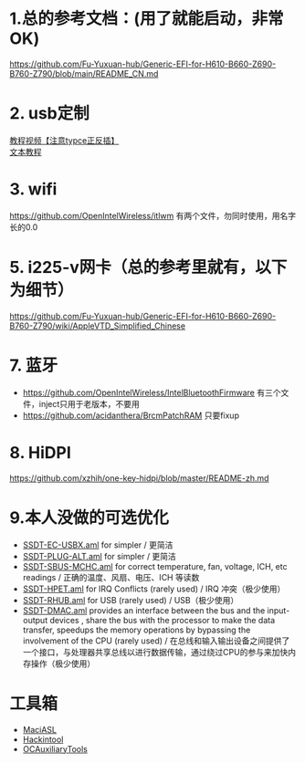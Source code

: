 # 1.总的参考文档：(用了就能启动，非常OK)
https://github.com/Fu-Yuxuan-hub/Generic-EFI-for-H610-B660-Z690-B760-Z790/blob/main/README_CN.md


# 2. usb定制
[教程视频【注意typce正反插】](https://www.bilibili.com/video/BV1dg4y1g7Ww/?spm_id_from=333.337.search-card.all.click&vd_source=51c18c7c4de702a0bb889bc9c5c643b8) <br/>
[文本教程](https://apple.sqlsec.com/6-%E5%AE%9E%E7%94%A8%E5%A7%BF%E5%8A%BF/6-1/)  <br/>

# 3. wifi
https://github.com/OpenIntelWireless/itlwm 有两个文件，勿同时使用，用名字长的0.0

# 5. i225-v网卡（总的参考里就有，以下为细节）
https://github.com/Fu-Yuxuan-hub/Generic-EFI-for-H610-B660-Z690-B760-Z790/wiki/AppleVTD_Simplified_Chinese

# 7. 蓝牙
- https://github.com/OpenIntelWireless/IntelBluetoothFirmware  有三个文件，inject只用于老版本，不要用
- https://github.com/acidanthera/BrcmPatchRAM 只要fixup

# 8. HiDPI
https://github.com/xzhih/one-key-hidpi/blob/master/README-zh.md

# 9.本人没做的可选优化
- [SSDT-EC-USBX.aml](https://dortania.github.io/Getting-Started-With-ACPI/Universal/ec-methods/manual.html#finding-the-acpi-path) for simpler / 更简洁
- [SSDT-PLUG-ALT.aml](https://github.com/acidanthera/OpenCorePkg/blob/master/Docs/AcpiSamples/Source/SSDT-PLUG-ALT.dsl) for simpler / 更简洁
- [SSDT-SBUS-MCHC.aml](https://dortania.github.io/Getting-Started-With-ACPI/Universal/smbus.html) for correct temperature, fan, voltage, ICH, etc readings / 正确的温度、风扇、电压、ICH 等读数
- [SSDT-HPET.aml](https://dortania.github.io/Getting-Started-With-ACPI/Universal/irq.html) for IRQ Conflicts (rarely used)  / IRQ 冲突（极少使用）
- [SSDT-RHUB.aml](https://github.com/dortania/Getting-Started-With-ACPI/blob/master/extra-files/compiled/SSDT-RHUB.aml) for USB (rarely used)  / USB（极少使用）
- [SSDT-DMAC.aml](https://github.com/Fu-Yuxuan-hub/General-EFI-for-H610-B660-Z690-B760-Z790/wiki/AppleVTD#step-1-add-ssdt-dmac) provides an interface between the bus and the input-output devices , share the bus with the processor to make the data transfer, speedups the memory operations by bypassing the involvement of the CPU  (rarely used) / 在总线和输入输出设备之间提供了一个接口，与处理器共享总线以进行数据传输，通过绕过CPU的参与来加快内存操作（极少使用）

# 工具箱
- [MaciASL](https://github.com/acidanthera/MaciASL) 
- [Hackintool](https://github.com/headkaze/Hackintool)
- [OCAuxiliaryTools](https://github.com/ic005k/OCAuxiliaryTools)
